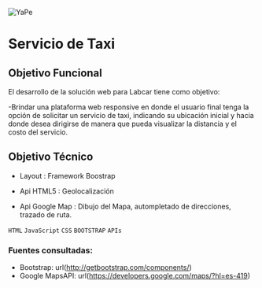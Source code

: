 ![YaPe](assets/img/icons/bcp-logo.png)

# Servicio de Taxi

## Objetivo Funcional

El desarrollo de la solución web para Labcar tiene como objetivo:

-Brindar una plataforma web responsive en donde el usuario final tenga la opción de solicitar un servicio de taxi, indicando su ubicación inicial y hacia donde desea dirigirse de manera que pueda visualizar la distancia y el costo del servicio.


## Objetivo Técnico

- Layout : Framework Boostrap

- Api HTML5 : Geolocalización

- Api Google Map : Dibujo del Mapa, autompletado de direcciones, trazado de ruta.

`HTML` `JavaScript` `CSS` `BOOTSTRAP` `APIs`  

### Fuentes consultadas:
- Bootstrap: url(http://getbootstrap.com/components/)
- Google MapsAPI: url(https://developers.google.com/maps/?hl=es-419)


